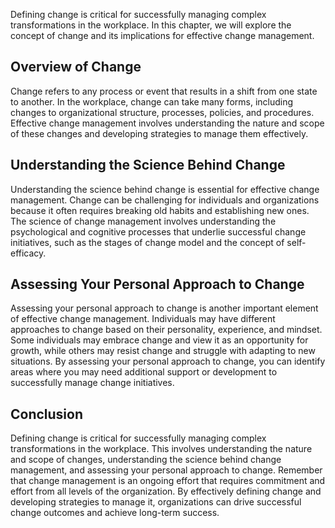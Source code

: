 
Defining change is critical for successfully managing complex transformations in the workplace. In this chapter, we will explore the concept of change and its implications for effective change management.

Overview of Change
------------------

Change refers to any process or event that results in a shift from one state to another. In the workplace, change can take many forms, including changes to organizational structure, processes, policies, and procedures. Effective change management involves understanding the nature and scope of these changes and developing strategies to manage them effectively.

Understanding the Science Behind Change
---------------------------------------

Understanding the science behind change is essential for effective change management. Change can be challenging for individuals and organizations because it often requires breaking old habits and establishing new ones. The science of change management involves understanding the psychological and cognitive processes that underlie successful change initiatives, such as the stages of change model and the concept of self-efficacy.

Assessing Your Personal Approach to Change
------------------------------------------

Assessing your personal approach to change is another important element of effective change management. Individuals may have different approaches to change based on their personality, experience, and mindset. Some individuals may embrace change and view it as an opportunity for growth, while others may resist change and struggle with adapting to new situations. By assessing your personal approach to change, you can identify areas where you may need additional support or development to successfully manage change initiatives.

Conclusion
----------

Defining change is critical for successfully managing complex transformations in the workplace. This involves understanding the nature and scope of changes, understanding the science behind change management, and assessing your personal approach to change. Remember that change management is an ongoing effort that requires commitment and effort from all levels of the organization. By effectively defining change and developing strategies to manage it, organizations can drive successful change outcomes and achieve long-term success.
